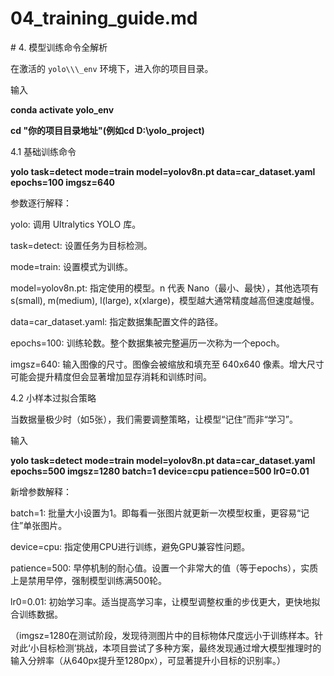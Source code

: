 # 04\_training\_guide.md

\# 4. 模型训练命令全解析



在激活的 `yolo\\\_env` 环境下，进入你的项目目录。



输入

**conda activate yolo\_env**

**cd "你的项目目录地址"(例如cd D:\\yolo\_project)**



4.1 基础训练命令

**yolo task=detect mode=train model=yolov8n.pt data=car\_dataset.yaml epochs=100 imgsz=640**

参数逐行解释：



yolo: 调用 Ultralytics YOLO 库。



task=detect: 设置任务为目标检测。



mode=train: 设置模式为训练。



model=yolov8n.pt: 指定使用的模型。n 代表 Nano（最小、最快），其他选项有 s(small), m(medium), l(large), x(xlarge)，模型越大通常精度越高但速度越慢。



data=car\_dataset.yaml: 指定数据集配置文件的路径。



epochs=100: 训练轮数。整个数据集被完整遍历一次称为一个epoch。



imgsz=640: 输入图像的尺寸。图像会被缩放和填充至 640x640 像素。增大尺寸可能会提升精度但会显著增加显存消耗和训练时间。



4.2 小样本过拟合策略

当数据量极少时（如5张），我们需要调整策略，让模型“记住”而非“学习”。



输入

**yolo task=detect mode=train model=yolov8n.pt data=car\_dataset.yaml epochs=500 imgsz=1280 batch=1 device=cpu patience=500 lr0=0.01**

新增参数解释：



batch=1: 批量大小设置为1。即每看一张图片就更新一次模型权重，更容易“记住”单张图片。



device=cpu: 指定使用CPU进行训练，避免GPU兼容性问题。



patience=500: 早停机制的耐心值。设置一个非常大的值（等于epochs），实质上是禁用早停，强制模型训练满500轮。



lr0=0.01: 初始学习率。适当提高学习率，让模型调整权重的步伐更大，更快地拟合训练数据。



（imgsz=1280在测试阶段，发现待测图片中的目标物体尺度远小于训练样本。针对此‘小目标检测’挑战，本项目尝试了多种方案，最终发现通过增大模型推理时的输入分辨率（从640px提升至1280px），可显著提升小目标的识别率。）

